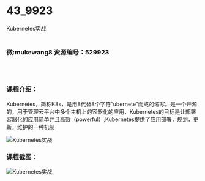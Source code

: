 # 43_9923
Kubernetes实战
<br/></br>
<h3>微:mukewang8 资源编号：529923</h3>
<br/></br>
<h3>课程介绍：</h3>
<p><a title="查看与 Kubernetes 相关的文章" target="_blank">Kubernetes</a>，简称K8s，是用8代替8个字符“ubernete”而成的缩写。是一个开源的，用于管理云平台中多个主机上的容器化的应用，Kubernetes的目标是让部署容器化的应用简单并且高效（powerful）,Kubernetes提供了应用部署，规划，更新，维护的一种机制</p>
<p><img src="https://www.ko996.com/wp-content/uploads/img/2020/01/1-40-300x216.png" alt="Kubernetes实战"></p>
<div class="info-desc">
<h3>课程截图：</h3>
<p><img src="https://www.ko996.com/wp-content/uploads/img/2020/01/11-42.png" alt="Kubernetes实战"></p>
<p>&nbsp;</p>


			
</div>
